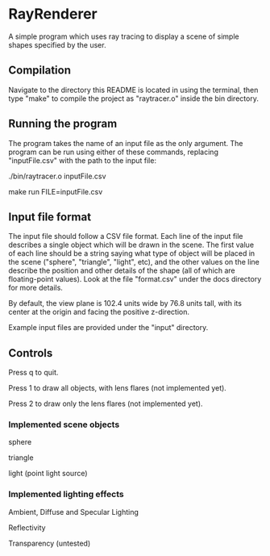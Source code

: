 # RayRenderer
A simple program which uses ray tracing to display a scene of simple shapes specified by the user.

## Compilation
Navigate to the directory this README is located in using the terminal, then type "make" to compile the project as "raytracer.o" inside the bin directory.

## Running the program
The program takes the name of an input file as the only argument. The program can be run using either of these commands, replacing "inputFile.csv" with the path to the input file:

./bin/raytracer.o inputFile.csv

make run FILE=inputFile.csv

## Input file format
The input file should follow a CSV file format. Each line of the input file describes a single object which will be drawn in the scene. The first value of each line should be a string saying what type of object will be placed in the scene ("sphere", "triangle", "light", etc), and the other values on the line describe the position and other details of the shape (all of which are floating-point values). Look at the file "format.csv" under the docs directory for more details.

By default, the view plane is 102.4 units wide by 76.8 units tall, with its center
at the origin and facing the positive z-direction.

Example input files are provided under the "input" directory.


## Controls

Press q to quit.

Press 1 to draw all objects, with lens flares (not implemented yet).

Press 2 to draw only the lens flares (not implemented yet).


### Implemented scene objects

sphere

triangle

light (point light source)


### Implemented lighting effects

Ambient, Diffuse and Specular Lighting

Reflectivity

Transparency (untested)